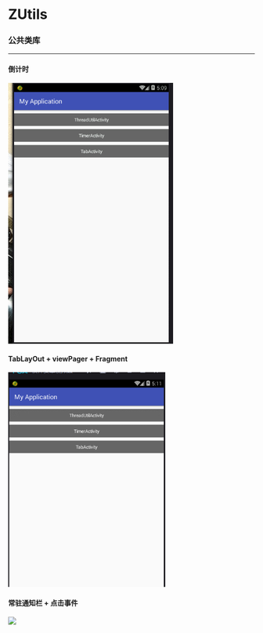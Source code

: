 # ZUtils
### 公共类库
---

#### 倒计时
![](image/GIF1_timer.gif)

#### TabLayOut + viewPager + Fragment
![](image/GIF2_tab.gif)

#### 常驻通知栏 + 点击事件
![](http://o7rvuansr.bkt.clouddn.com/notification.gif)